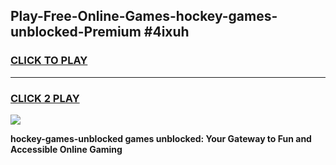 
## Play-Free-Online-Games-hockey-games-unblocked-Premium #4ixuh
<h3>
<a href="https://premium.freeplayer.one?title=hockey-games-unblocked&ref=8M">CLICK TO PLAY</a></h3>
<hr>

<h3>
<a href="https://premium.freeplayer.one?title=hockey-games-unblocked&ref=8M">CLICK 2 PLAY</a>
  
</h3>

<a href="https://premium.freeplayer.one?title=hockey-games-unblocked&ref=8M"><img src="https://clearcache.store/games.png"></a>


**hockey-games-unblocked games unblocked: Your Gateway to Fun and Accessible Online Gaming**
